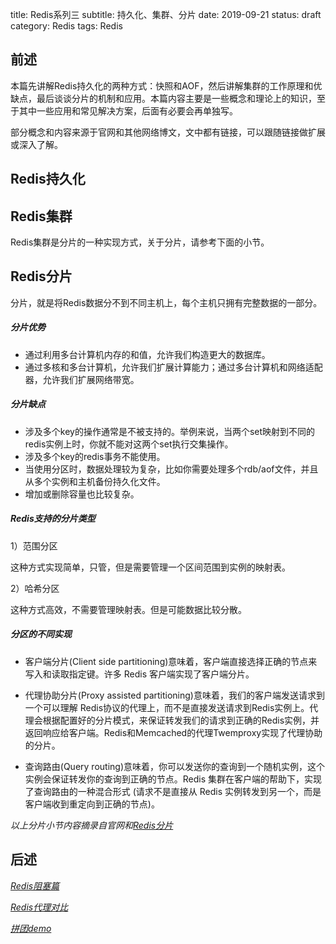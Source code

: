 title: Redis系列三
subtitle: 持久化、集群、分片
date: 2019-09-21
status: draft 
category: Redis
tags: Redis

## 前述

本篇先讲解Redis持久化的两种方式：快照和AOF，然后讲解集群的工作原理和优缺点，最后谈谈分片的机制和应用。本篇内容主要是一些概念和理论上的知识，至于其中一些应用和常见解决方案，后面有必要会再单独写。

部分概念和内容来源于官网和其他网络博文，文中都有链接，可以跟随链接做扩展或深入了解。

## Redis持久化

## Redis集群

Redis集群是分片的一种实现方式，关于分片，请参考下面的小节。

## Redis分片

分片，就是将Redis数据分不到不同主机上，每个主机只拥有完整数据的一部分。

##### 分片优势

- 通过利用多台计算机内存的和值，允许我们构造更大的数据库。
- 通过多核和多台计算机，允许我们扩展计算能力；通过多台计算机和网络适配器，允许我们扩展网络带宽。

##### 分片缺点

- 涉及多个key的操作通常是不被支持的。举例来说，当两个set映射到不同的redis实例上时，你就不能对这两个set执行交集操作。
- 涉及多个key的redis事务不能使用。
- 当使用分区时，数据处理较为复杂，比如你需要处理多个rdb/aof文件，并且从多个实例和主机备份持久化文件。
- 增加或删除容量也比较复杂。

##### Redis支持的分片类型

1）范围分区

这种方式实现简单，只管，但是需要管理一个区间范围到实例的映射表。

2）哈希分区

这种方式高效，不需要管理映射表。但是可能数据比较分散。

##### 分区的不同实现

- 客户端分片(Client side partitioning)意味着，客户端直接选择正确的节点来写入和读取指定键。许多 Redis 客户端实现了客户端分片。

- 代理协助分片(Proxy assisted partitioning)意味着，我们的客户端发送请求到一个可以理解 Redis协议的代理上，而不是直接发送请求到Redis实例上。代理会根据配置好的分片模式，来保证转发我们的请求到正确的Redis实例，并返回响应给客户端。Redis和Memcached的代理Twemproxy实现了代理协助的分片。

- 查询路由(Query routing)意味着，你可以发送你的查询到一个随机实例，这个实例会保证转发你的查询到正确的节点。Redis 集群在客户端的帮助下，实现了查询路由的一种混合形式 (请求不是直接从 Redis 实例转发到另一个，而是客户端收到重定向到正确的节点)。

*以上分片小节内容摘录自官网和[Redis分片](https://www.cnblogs.com/houziwty/p/5167075.html)*

## 后述

*[Redis阻塞篇](https://blog.csdn.net/linbiaorui/article/details/79822318)*

*[Redis代理对比](https://www.jianshu.com/p/dfd28d3b545f)*

*[拼团demo]()*